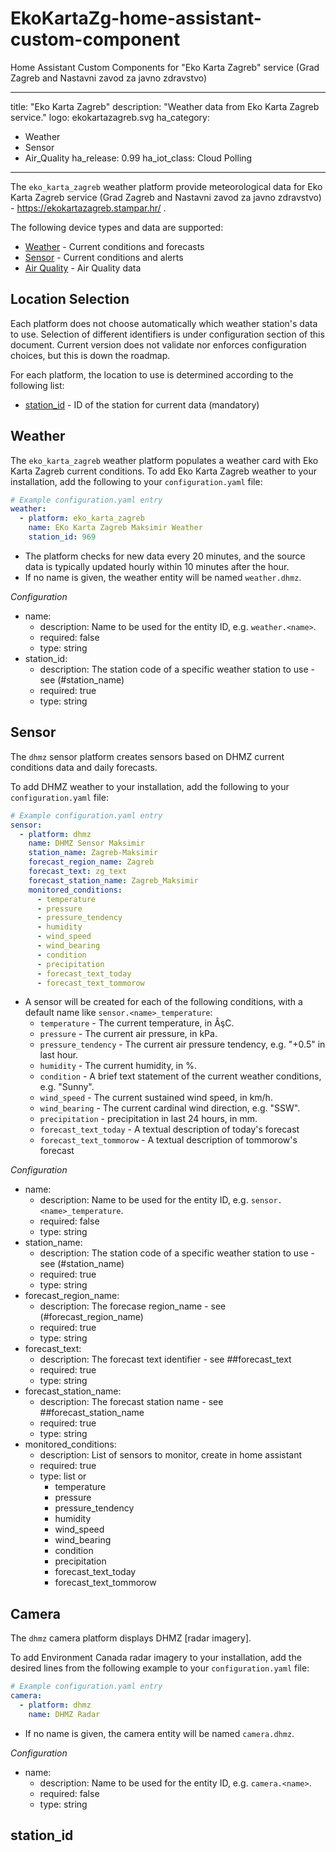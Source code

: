 # EkoKartaZg-home-assistant-custom-component
Home Assistant Custom Components for "Eko Karta Zagreb" service (Grad Zagreb and Nastavni zavod za javno zdravstvo)

---
title: "Eko Karta Zagreb"
description: "Weather data from Eko Karta Zagreb service."
logo: ekokartazagreb.svg
ha_category:
  - Weather
  - Sensor
  - Air_Quality
ha_release: 0.99
ha_iot_class: Cloud Polling
---

The `eko_karta_zagreb` weather platform provide meteorological data for Eko Karta Zagreb service (Grad Zagreb and Nastavni zavod za javno zdravstvo) - https://ekokartazagreb.stampar.hr/ .

The following device types and data are supported:

- [Weather](#weather) - Current conditions and forecasts
- [Sensor](#sensor) - Current conditions and alerts
- [Air Quality](#air_quality) - Air Quality data

## Location Selection

Each platform does not choose automatically which weather station's data to use. Selection of different identifiers is under configuration section of this document. Current version does not validate nor enforces configuration choices, but this is down the roadmap.

For each platform, the location to use is determined according to the following list:

  - [station_id](#station_id) -  ID of the station for current data (mandatory)

## Weather

The `eko_karta_zagreb` weather platform populates a weather card with Eko Karta Zagreb current conditions.
To add Eko Karta Zagreb weather to your installation, add the following to your `configuration.yaml` file:

```yaml
# Example configuration.yaml entry
weather:
  - platform: eko_karta_zagreb
    name: EKo Karta Zagreb Maksimir Weather
    station_id: 969
```

- The platform checks for new data every 20 minutes, and the source data is typically updated hourly within 10 minutes after the hour.
- If no name is given, the weather entity will be named `weather.dhmz`.

*Configuration*

- name:
  - description: Name to be used for the entity ID, e.g. `weather.<name>`.
  - required: false
  - type: string
- station_id:
  - description: The station code of a specific weather station to use - see (#station_name)
  - required: true
  - type: string

## Sensor

The `dhmz` sensor platform creates sensors based on DHMZ current conditions data and daily forecasts.

To add DHMZ weather to your installation, add the following to your `configuration.yaml` file:

```yaml
# Example configuration.yaml entry
sensor:
  - platform: dhmz
    name: DHMZ Sensor Maksimir
    station_name: Zagreb-Maksimir
    forecast_region_name: Zagreb
    forecast_text: zg_text
    forecast_station_name: Zagreb_Maksimir
    monitored_conditions:
      - temperature
      - pressure
      - pressure_tendency
      - humidity
      - wind_speed
      - wind_bearing
      - condition
      - precipitation
      - forecast_text_today
      - forecast_text_tommorow
```

- A sensor will be created for each of the following conditions, with a default name like `sensor.<name>_temperature`:     
    - `temperature` - The current temperature, in ÂşC.
    - `pressure` - The current air pressure, in kPa.
    - `pressure_tendency` - The current air pressure tendency, e.g. "+0.5" in last hour.
    - `humidity` - The current humidity, in %.
    - `condition` - A brief text statement of the current weather conditions, e.g. "Sunny".
    - `wind_speed` - The current sustained wind speed, in km/h.
    - `wind_bearing` - The current cardinal wind direction, e.g. "SSW".
    - `precipitation` - precipitation in last 24 hours, in mm.
    - `forecast_text_today` - A textual description of today's forecast
    - `forecast_text_tommorow` - A textual description of tommorow's forecast

*Configuration*
- name:
  - description: Name to be used for the entity ID, e.g. `sensor.<name>_temperature`.
  - required: false
  - type: string
- station_name:
  - description: The station code of a specific weather station to use - see (#station_name)
  - required: true
  - type: string
- forecast_region_name:
  - description: The forecase region_name - see (#forecast_region_name)
  - required: true
  - type: string
- forecast_text:
  - description: The forecast text identifier - see ##forecast_text
  - required: true
  - type: string
- forecast_station_name:
  - description: The forecast station name - see ##forecast_station_name
  - required: true
  - type: string
- monitored_conditions:
  - description: List of sensors to monitor, create in home assistant
  - required: true
  - type: list or
      - temperature
      - pressure
      - pressure_tendency
      - humidity
      - wind_speed
      - wind_bearing
      - condition
      - precipitation
      - forecast_text_today
      - forecast_text_tommorow

## Camera

The `dhmz` camera platform displays DHMZ [radar imagery].

To add Environment Canada radar imagery to your installation, add the desired lines from the following example to your `configuration.yaml` file:

```yaml
# Example configuration.yaml entry
camera:
  - platform: dhmz
    name: DHMZ Radar
```

- If no name is given, the camera entity will be named `camera.dhmz`.

*Configuration*

- name:
  - description: Name to be used for the entity ID, e.g. `camera.<name>`.
  - required: false
  - type: string


## station_id

